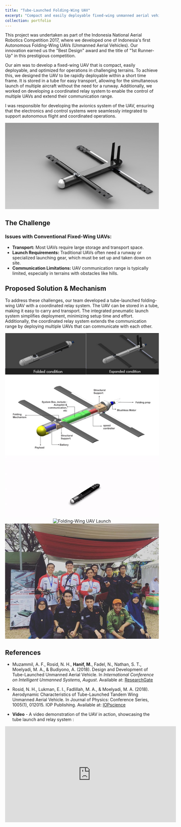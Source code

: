 ```yaml
---
title: "Tube-Launched Folding-Wing UAV"
excerpt: "Compact and easily deployable fixed-wing unmanned aerial vehicle which can be launched from tube <br/><img src='/images/portf_folding_wing_1.gif' style='width:400px;height:auto;'>"
collection: portfolio
---
```


This project was undertaken as part of the Indonesia National Aerial Robotics Competition 2017, where we developed one of Indonesia's first Autonomous Folding-Wing UAVs (Unmanned Aerial Vehicles). Our innovation earned us the "Best Design" award and the title of "1st Runner-Up" in this prestigious competition.

Our aim was to develop a fixed-wing UAV that is compact, easily deployable, and optimized for operations in challenging terrains. To achieve this, we designed the UAV to be rapidly deployable within a short time frame. It is stored in a tube for easy transport, allowing for the simultaneous launch of multiple aircraft without the need for a runway. Additionally, we worked on developing a coordinated relay system to enable the control of multiple UAVs and extend their communication range.

I was responsible for developing the avionics system of the UAV, ensuring that the electronics and control systems were seamlessly integrated to support autonomous flight and coordinated operations.

<p align="center">
  <img src='/images/portf_folding_wing_5.jpg' alt="Folding-Wing UAV"/>
</p>

## The Challenge

### Issues with Conventional Fixed-Wing UAVs:
- **Transport:** Most UAVs require large storage and transport space.
- **Launch Requirements:** Traditional UAVs often need a runway or specialized launching gear, which must be set up and taken down on site.
- **Communication Limitations:** UAV communication range is typically limited, especially in terrains with obstacles like hills.

## Proposed Solution & Mechanism

To address these challenges, our team developed a tube-launched folding-wing UAV with a coordinated relay system. The UAV can be stored in a tube, making it easy to carry and transport. The integrated pneumatic launch system simplifies deployment, minimizing setup time and effort. Additionally, the coordinated relay system extends the communication range by deploying multiple UAVs that can communicate with each other.

<p align="center">
  <img src='/images/portf_folding_wing_2.png' alt="Folding-Wing UAV Design"/>
  <img src='/images/portf_folding_wing_3.png' alt="Folding-Wing UAV Schematic"/>
  <img src='/images/portf_folding_wing_4.gif' alt="Folding-Wing UAV Animation"/>
  <img src='/images/portf_folding_wing_1.gif' alt="Folding-Wing UAV Launch"/>
  <img src='/images/portf_folding_wing_6.jpg' alt="Team Photo"/>
</p>

## References

- Muzammil, A. F., Rosid, N. H., **Hanif, M.**, Fadel, N., Nathan, S. T., Moelyadi, M. A., & Budiyono, A. (2018). Design and Development of Tube-Launched Unmanned Aerial Vehicle. In *International Conference on Intelligent Unmanned Systems, August*. Available at: [ResearchGate](https://www.researchgate.net/publication/327573471_Design_and_Development_of_Tube-Launched_Unmanned_Aerial_Vehicle)

- Rosid, N. H., Lukman, E. I., Fadlillah, M. A., & Moelyadi, M. A. (2018). Aerodynamic Characteristics of Tube-Launched Tandem Wing Unmanned Aerial Vehicle. In Journal of Physics: Conference Series, 1005(1), 012015. IOP Publishing. Available at: [IOPscience](https://iopscience.iop.org/article/10.1088/1742-6596/1005/1/012015/pdf)

- **Video** - A video demonstration of the UAV in action, showcasing the tube launch and relay system : 

<iframe width="560" height="315" src="https://www.youtube.com/embed/NfwVMHj_P-g?si=gZuKpRzwp3mTGmU0" title="YouTube video player" frameborder="0" allow="accelerometer; autoplay; clipboard-write; encrypted-media; gyroscope; picture-in-picture; web-share" referrerpolicy="strict-origin-when-cross-origin" allowfullscreen></iframe>






